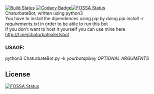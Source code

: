 [![Build Status](https://travis-ci.org/fuomag9/ChaturbateBot.svg?branch=master)](https://travis-ci.org/fuomag9/ChaturbateBot)
[![Codacy Badge](https://api.codacy.com/project/badge/Grade/3bab44d73eb5417da2c650ebdb12050f)](https://www.codacy.com/app/fuomag9/ChaturbateBot?utm_source=github.com&amp;utm_medium=referral&amp;utm_content=fuomag9/ChaturbateBot&amp;utm_campaign=Badge_Grade)[![FOSSA Status](https://app.fossa.io/api/projects/git%2Bgithub.com%2Ffuomag9%2FChaturbateBot.svg?type=shield)](https://app.fossa.io/projects/git%2Bgithub.com%2Ffuomag9%2FChaturbateBot?ref=badge_shield)
<br>
ChaturbateBot, written using python3<br>
You have to install the dipendences using pip by doing <i>pip install -r requirements.txt</i> in order to be able to run this bot<br>
If you don't want to host it yourself you can use mine here http://t.me/chaturbatealertsbot
<h3><b>USAGE:</b></h3>
python3 ChaturbateBot.py -k <i>yourbotapikey</i> <i>OPTIONAL ARGUMENTS</i>


## License
[![FOSSA Status](https://app.fossa.io/api/projects/git%2Bgithub.com%2Ffuomag9%2FChaturbateBot.svg?type=large)](https://app.fossa.io/projects/git%2Bgithub.com%2Ffuomag9%2FChaturbateBot?ref=badge_large)
